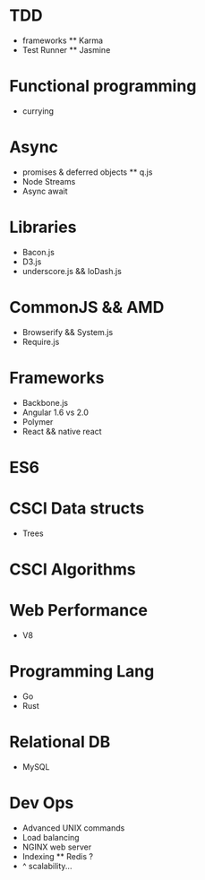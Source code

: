 # TDD
* frameworks
** Karma
* Test Runner
** Jasmine

# Functional programming
* currying

# Async
* promises & deferred objects
** q.js
* Node Streams
* Async await

# Libraries
* Bacon.js
* D3.js
* underscore.js && loDash.js

# CommonJS && AMD
* Browserify && System.js
* Require.js

# Frameworks
* Backbone.js
* Angular 1.6 vs 2.0
* Polymer
* React && native react

# ES6

# CSCI Data structs
* Trees

# CSCI Algorithms

# Web Performance
* V8

# Programming Lang
* Go
* Rust

# Relational DB
* MySQL

# Dev Ops
* Advanced UNIX commands
* Load balancing
* NGINX web server
* Indexing
** Redis ?
* ^ scalability...

